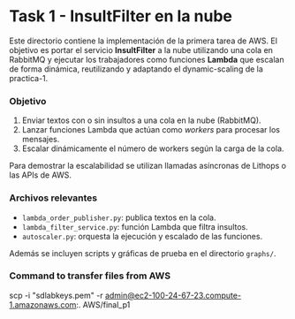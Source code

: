 # Task 1 - InsultFilter en la nube

Este directorio contiene la implementación de la primera tarea de AWS. El objetivo es portar el servicio **InsultFilter** a la nube utilizando una cola en RabbitMQ y ejecutar los trabajadores como funciones **Lambda** que escalan de forma dinámica, reutilizando y adaptando el dynamic-scaling de la practica-1.

### Objetivo
1. Enviar textos con o sin insultos a una cola en la nube (RabbitMQ).
2. Lanzar funciones Lambda que actúan como *workers* para procesar los mensajes.
3. Escalar dinámicamente el número de workers según la carga de la cola.

Para demostrar la escalabilidad se utilizan llamadas asíncronas de Lithops o las APIs de AWS.

### Archivos relevantes
- `lambda_order_publisher.py`: publica textos en la cola.
- `lambda_filter_service.py`: función Lambda que filtra insultos.
- `autoscaler.py`: orquesta la ejecución y escalado de las funciones.

Además se incluyen scripts y gráficas de prueba en el directorio `graphs/`.

### Command to transfer files from AWS
scp -i "sdlabkeys.pem" -r admin@ec2-100-24-67-23.compute-1.amazonaws.com:. AWS/final_p1